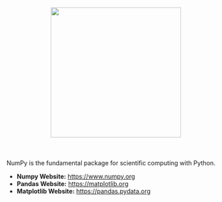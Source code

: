 <h1 align="center">
<img src="https://raw.githubusercontent.com/numpy/numpy/main/branding/logo/primary/numpylogo.svg" width="300">
</h1><br>


NumPy is the fundamental package for scientific computing with Python.

- **Numpy Website:** https://www.numpy.org
- **Pandas Website:** https://matplotlib.org
- **Matplotlib Website:** https://pandas.pydata.org
